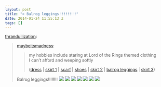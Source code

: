```yaml
---
layout: post
title: "> Balrog leggings!!!!!!!!"
date: 2014-01-24 11:55:13 Z
tags: []
---
```

[thranduilization](http://thranduilization.tumblr.com/post/73680218355/maybeitsmadness-my-hobbies-include-staring-at):

> [maybeitsmadness](http://maybeitsmadness.tumblr.com/post/60861275681/my-hobbies-include-staring-at-lord-of-the-rings):
> 
> > my hobbies include staring at Lord of the Rings themed clothing I can’t afford and weeping softly
> > 
> > ([dress](http://blackmilkclothing.com/collections/middle-earth/products/maps-2-dress) | [skirt 1](http://www.etsy.com/listing/120159207/hobbit-lord-of-the-rings-hobbit-girl?ref=shop_home_active) | [scarf](http://www.etsy.com/listing/122908300/lord-of-the-rings-middle-earth-infinity?ref=shop_home_active) | [shoes](http://www.etsy.com/listing/109046899/custom-made-lord-of-the-rings-shoes?ref=sr_gallery_28&ga_search_query=lord+of+the+rings&ga_view_type=gallery&ga_ship_to=ZZ&ga_page=2&ga_search_type=handmade) | [skirt 2](http://www.etsy.com/listing/159283399/lord-of-the-rings-the-hobbit-skirt?ref=sr_gallery_7&ga_search_query=lord+of+the+rings&ga_view_type=gallery&ga_ship_to=ZZ&ga_page=2&ga_search_type=handmade) | [balrog leggings](http://blackmilkclothing.com/collections/middle-earth/products/you-shall-not-pass-leggings) | [skirt 3](http://www.etsy.com/listing/117926009/lord-of-the-rings-skirt-dress-lady-of?ref=shop_home_active))
> 
> Balrog leggings!!!!!!!!
![](/media/2014/01/74376031452_0.jpg)
![](/media/2014/01/74376031452_1.jpg)
![](/media/2014/01/74376031452_2.jpg)
![](/media/2014/01/74376031452_3.jpg)
![](/media/2014/01/74376031452_4.jpg)
![](/media/2014/01/74376031452_5.png)
![](/media/2014/01/74376031452_6.jpg)
